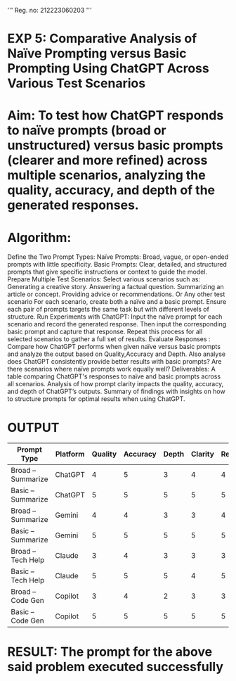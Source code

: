 '''
Reg. no: 212223060203
'''
# EXP 5: Comparative Analysis of Naïve Prompting versus Basic Prompting Using ChatGPT Across Various Test Scenarios
# Aim: To test how ChatGPT responds to naïve prompts (broad or unstructured) versus basic prompts (clearer and more refined) across multiple scenarios, analyzing the quality, accuracy, and depth of the generated responses.

# Algorithm: 
Define the Two Prompt Types:
Naïve Prompts: Broad, vague, or open-ended prompts with little specificity.
Basic Prompts: Clear, detailed, and structured prompts that give specific instructions or context to guide the model.
Prepare Multiple Test Scenarios:
Select various scenarios such as:
Generating a creative story.
Answering a factual question.
Summarizing an article or concept.
Providing advice or recommendations.
Or Any other test scenario
For each scenario, create both a naïve and a basic prompt. Ensure each pair of prompts targets the same task but with different levels of structure.
Run Experiments with ChatGPT:
Input the naïve prompt for each scenario and record the generated response.
Then input the corresponding basic prompt and capture that response.
Repeat this process for all selected scenarios to gather a full set of results.
Evaluate Responses : 
	Compare how ChatGPT performs when given naïve versus basic prompts and analyze the output based on Quality,Accuracy and Depth. Also analyse does ChatGPT consistently provide better results with basic prompts? Are there scenarios where naïve prompts work equally well?
Deliverables:
A table comparing ChatGPT's responses to naïve and basic prompts across all scenarios.
Analysis of how prompt clarity impacts the quality, accuracy, and depth of ChatGPT’s outputs.
Summary of findings with insights on how to structure prompts for optimal results when using ChatGPT.


# OUTPUT

| Prompt Type       | Platform   | Quality | Accuracy | Depth | Clarity | Relevance |
|-------------------|------------|---------|----------|-------|---------|-----------|
| Broad – Summarize | ChatGPT    | 4       | 5        | 3     | 4       | 4         |
| Basic – Summarize | ChatGPT    | 5       | 5        | 5     | 5       | 5         |
| Broad – Summarize | Gemini     | 4       | 4        | 3     | 3       | 4         |
| Basic – Summarize | Gemini     | 5       | 5        | 5     | 5       | 5         |
| Broad – Tech Help | Claude     | 3       | 4        | 3     | 3       | 3         |
| Basic – Tech Help | Claude     | 5       | 5        | 5     | 4       | 5         |
| Broad – Code Gen  | Copilot    | 3       | 4        | 2     | 3       | 3         |
| Basic – Code Gen  | Copilot    | 5       | 5        | 5     | 5       | 5         |


# RESULT: The prompt for the above said problem executed successfully
